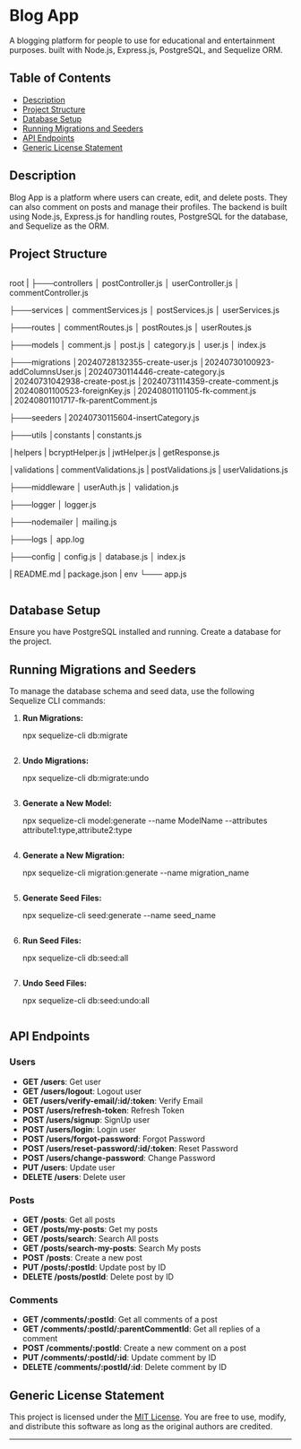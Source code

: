 # Blog App

A blogging platform for people to use for educational and entertainment purposes. built with Node.js, Express.js, PostgreSQL, and Sequelize ORM.

## Table of Contents

- [Description](#description)
- [Project Structure](#project-structure)
- [Database Setup](#database-setup)
- [Running Migrations and Seeders](#running-migrations-and-seeders)
- [API Endpoints](#api-endpoints)
- [Generic License Statement](#generic-license-statement)

## Description

Blog App is a platform where users can create, edit, and delete posts. They can also comment on posts and manage their profiles. The backend is built using Node.js, Express.js for handling routes, PostgreSQL for the database, and Sequelize as the ORM.

## Project Structure

```

```

root
|
├───controllers
│ postController.js
│ userController.js
│ commentController.js

├───services
│ commentServices.js
│ postServices.js
│ userServices.js

├───routes
│ commentRoutes.js
│ postRoutes.js
│ userRoutes.js

├───models
│ comment.js
│ post.js
│ category.js
│ user.js
│ index.js

├───migrations
│20240728132355-create-user.js
│20240730100923-addColumnsUser.js
│20240730114446-create-category.js
│20240731042938-create-post.js
│20240731114359-create-comment.js
│20240801100523-foreignKey.js
│20240801101105-fk-comment.js
│20240801101717-fk-parentComment.js

├───seeders
│20240730115604-insertCategory.js

├───utils
│constants
| constants.js

│helpers
| bcryptHelper.js
| jwtHelper.js
| getResponse.js

│validations
| commentValidations.js
| postValidations.js
| userValidations.js

├───middleware
│ userAuth.js
│ validation.js

├───logger
│ logger.js

├───nodemailer
│ mailing.js

├───logs
│ app.log

├───config
│ config.js
│ database.js
│ index.js

| README.md
| package.json
| env
└─── app.js

```

```

## Database Setup

Ensure you have PostgreSQL installed and running. Create a database for the project.

## Running Migrations and Seeders

To manage the database schema and seed data, use the following Sequelize CLI commands:

1. **Run Migrations:**

   npx sequelize-cli db:migrate

   ```

   ```

2. **Undo Migrations:**

   npx sequelize-cli db:migrate:undo

   ```

   ```

3. **Generate a New Model:**

   npx sequelize-cli model:generate --name ModelName --attributes attribute1:type,attribute2:type

   ```

   ```

4. **Generate a New Migration:**

   npx sequelize-cli migration:generate --name migration_name

   ```

   ```

5. **Generate Seed Files:**

   npx sequelize-cli seed:generate --name seed_name

   ```

   ```

6. **Run Seed Files:**

   npx sequelize-cli db:seed:all

   ```

   ```

7. **Undo Seed Files:**

   npx sequelize-cli db:seed:undo:all

   ```

   ```

## API Endpoints

### Users

- **GET /users**: Get user
- **GET /users/logout**: Logout user
- **GET /users/verify-email/:id/:token**: Verify Email
- **POST /users/refresh-token**: Refresh Token
- **POST /users/signup**: SignUp user
- **POST /users/login**: Login user
- **POST /users/forgot-password**: Forgot Password
- **POST /users/reset-password/:id/:token**: Reset Password
- **POST /users/change-password**: Change Password
- **PUT /users**: Update user
- **DELETE /users**: Delete user

### Posts

- **GET /posts**: Get all posts
- **GET /posts/my-posts**: Get my posts
- **GET /posts/search**: Search All posts
- **GET /posts/search-my-posts**: Search My posts
- **POST /posts**: Create a new post
- **PUT /posts/:postId**: Update post by ID
- **DELETE /posts/postId**: Delete post by ID

### Comments

- **GET /comments/:postId**: Get all comments of a post
- **GET /comments/:postId/:parentCommentId**: Get all replies of a comment
- **POST /comments/:postId**: Create a new comment on a post
- **PUT /comments/:postId/:id**: Update comment by ID
- **DELETE /comments/:postId/:id**: Delete comment by ID

## Generic License Statement

This project is licensed under the [MIT License](https://opensource.org/licenses/MIT). You are free to use, modify, and distribute this software as long as the original authors are credited.

---

